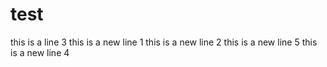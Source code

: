 # test
this is a line 3
this is a new line  1
this is a new line 2
this is a new line 5
this is a new line 4